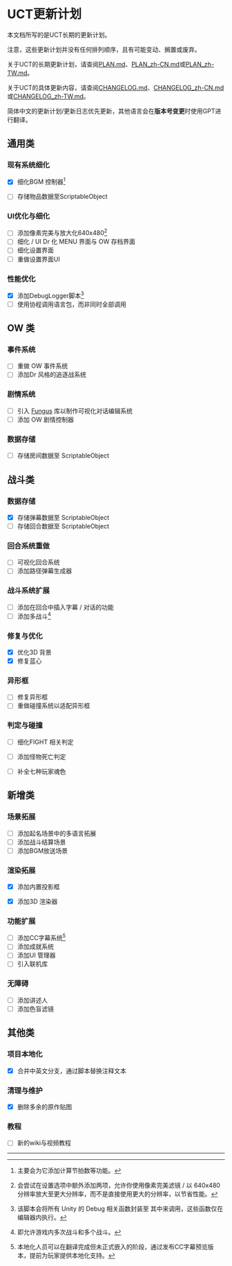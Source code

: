 # UCT更新计划

本文档所写的是UCT长期的更新计划。

注意，这些更新计划并没有任何排列顺序，且有可能变动、搁置或废弃。

关于UCT的长期更新计划，请查阅[PLAN.md](PLAN.md)、[PLAN_zh-CN.md](PLAN_zh-CN.md)或[PLAN_zh-TW.md](PLAN_zh-TW.md)。

关于UCT的具体更新内容，请查阅[CHANGELOG.md](CHANGELOG.md)、[CHANGELOG_zh-CN.md](CHANGELOG_zh-CN.md)或[CHANGELOG_zh-TW.md](CHANGELOG_zh-TW.md)。

简体中文的更新计划/更新日志优先更新，其他语言会在**版本号变更**时使用GPT进行翻译。

## 通用类
### 现有系统细化
- [x] 细化BGM 控制器[^1]
- [ ] 存储物品数据至ScriptableObject


### UI优化与细化
- [ ] 添加像素完美与放大化640x480[^2]
- [ ] 细化 / UI Dr 化 MENU 界面与 OW 存档界面
- [ ] 细化设置界面
- [ ] 重做设置界面UI

### 性能优化
- [x] 添加DebugLogger脚本[^3]
- [ ] 使用协程调用语言包，而非同时全部调用

## OW 类
### 事件系统
- [ ] 重做 OW 事件系统
- [ ] 添加Dr 风格的追逐战系统

### 剧情系统
- [ ] 引入 [Fungus](https://github.com/snozbot/fungus) 库以制作可视化对话编辑系统
- [ ] 添加 OW 剧情控制器

### 数据存储
- [ ] 存储房间数据至 ScriptableObject

## 战斗类
### 数据存储
- [x] 存储弹幕数据至 ScriptableObject
- [ ] 存储回合数据至 ScriptableObject

### 回合系统重做
- [ ] 可视化回合系统
- [ ] 添加路径弹幕生成器

### 战斗系统扩展
- [ ] 添加在回合中插入字幕 / 对话的功能
- [ ] 添加多战斗[^4]

### 修复与优化
- [x] 优化3D 背景
- [x] 修复蓝心

### 异形框
- [ ] 修复异形框
- [ ] 重做碰撞系统以适配异形框

### 判定与碰撞
- [ ] 细化FIGHT 相关判定
- [ ] 添加怪物死亡判定
- [ ] 补全七种玩家魂色


## 新增类
### 场景拓展
- [ ] 添加起名场景中的多语言拓展
- [ ] 添加战斗结算场景
- [ ] 添加BGM放送场景

### 渲染拓展
- [x] 添加内置投影框
- [x] 添加3D 渲染器


### 功能扩展
- [ ] 添加CC字幕系统[^5]
- [ ] 添加成就系统
- [ ] 添加UI 管理器
- [ ] 引入联机库

### 无障碍
- [ ] 添加讲述人
- [ ] 添加色盲滤镜

## 其他类
### 项目本地化
- [x] 合并中英文分支，通过脚本替换注释文本

### 清理与维护
- [x] 删除多余的原作贴图

### 教程
- [ ] 新的wiki与视频教程

---

[^1]: 主要会为它添加计算节拍数等功能。
[^2]: 会尝试在设置选项中额外添加两项，允许你使用像素完美滤镜 / 以 640x480 分辨率放大至更大分辨率，而不是直接使用更大的分辨率，以节省性能。
[^3]: 该脚本会将所有 Unity 的 Debug 相关函数封装至 其中来调用，这些函数仅在编辑器内执行。
[^4]: 即允许游戏内多次战斗和多个战斗。
[^5]: 本地化人员可以在翻译完成但未正式嵌入的阶段，通过发布CC字幕预览版本，提前为玩家提供本地化支持。